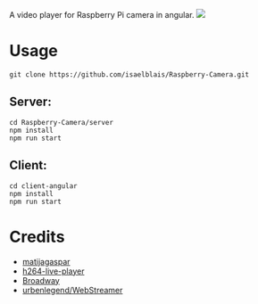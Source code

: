 ﻿
A video player for Raspberry Pi camera in angular.
![](https://github.com/isaelblais/Raspberry-Camera.git/blob/master/md/angular_client.PNG)


# Usage

 ```
 git clone https://github.com/isaelblais/Raspberry-Camera.git
 ```

## Server:

 ```
 cd Raspberry-Camera/server
 npm install
 npm run start
 ```

## Client: 

```
cd client-angular
npm install
npm run start
```
 
# Credits
* [matijagaspar](https://github.com/matijagaspar)
* [h264-live-player](https://github.com/131/h264-live-player)
* [Broadway](https://github.com/mbebenita/Broadway)
* [urbenlegend/WebStreamer](https://github.com/urbenlegend/WebStreamer)
